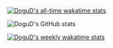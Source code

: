[![DoguD's all-time wakatime stats](https://wakatime.com/badge/user/36b4c396-0651-4f56-bf2e-fe8a09ac7316.svg)](https://wakatime.com/@36b4c396-0651-4f56-bf2e-fe8a09ac7316)

![DoguD's GitHub stats](https://github-readme-stats.vercel.app/api?username=dogud&count_private=true&show_icons=true&theme=transparent)

[![DoguD's weekly wakatime stats](https://github-readme-stats.vercel.app/api/wakatime?username=dogu&langs_count=10)](https://github.com/anuraghazra/github-readme-stats)
